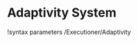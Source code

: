 <!-- MOOSE Documentation Stub: Remove this when content is added. -->

# Adaptivity System
!syntax parameters /Executioner/Adaptivity

